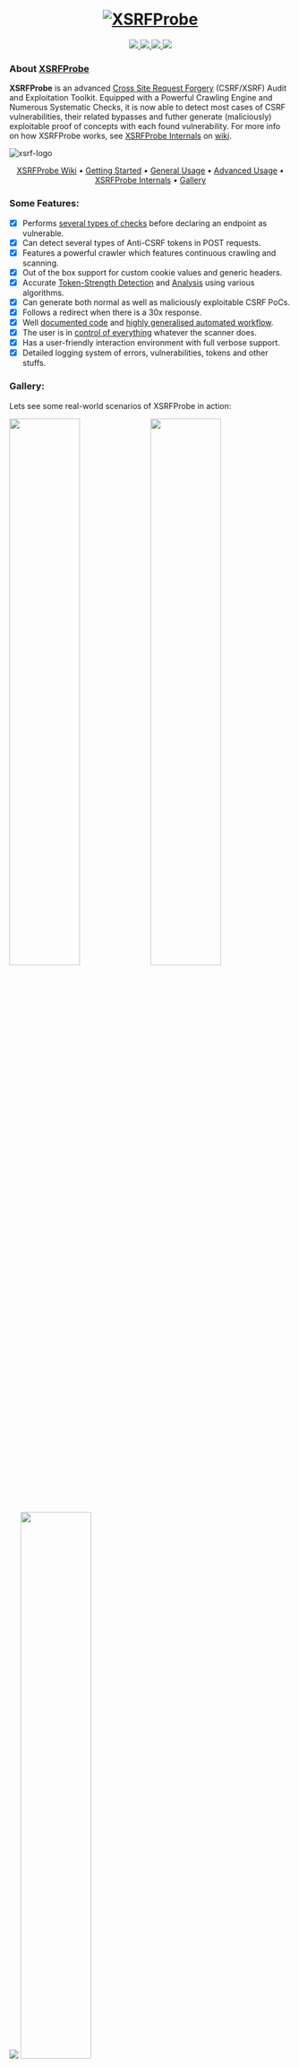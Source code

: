 <h1 align="center">
  <br>
  <a href="https://github.com/0xinfection"><img src="https://i.imgur.com/9R5cXB6.png" alt="XSRFProbe"></a>
</h1>

<p align="center">  
  <a href="https://docs.python.org/3/download.html">
    <img src="https://img.shields.io/badge/Python-3.x-green.svg">
  </a>
  <a href="https://github.com/0xinfection/XSRFProbe/releases">
    <img src="https://img.shields.io/badge/Version-v2.0%20(stable)-blue.svg">
  </a>
  <a href="https://github.com/0xinfection/XSRFProbe/blob/master/LICENSE">
    <img src="https://img.shields.io/badge/License-GPLv3-orange.svg">
  </a> 
  <a href="https://travis-ci.org/0xInfection/XSRFProbe">
    <img src="https://img.shields.io/badge/Build-Passing-brightgreen.svg?logo=travis">
  </a>
</p>

### About [XSRFProbe](https://github.com/0xinfection/xsrfprobe/wiki/)
__XSRFProbe__ is an advanced [Cross Site Request Forgery](https://www.owasp.org/index.php/Cross-Site_Request_Forgery_(CSRF)) (CSRF/XSRF) Audit and Exploitation Toolkit. Equipped with a Powerful Crawling Engine and Numerous Systematic Checks, it is now able to detect most cases of CSRF vulnerabilities, their related bypasses and futher generate (maliciously) exploitable proof of concepts with each found vulnerability. For more info on how XSRFProbe works, see [XSRFProbe Internals](https://github.com/0xInfection/XSRFProbe/wiki#xsrfprobe-internals) on [wiki](https://github.com/0xInfection/XSRFProbe/wiki/). 

<img src="https://i.imgur.com/xTrfWSt.gif" alt="xsrf-logo">
<p align="center">
  <a href="https://github.com/0xinfection/xsrfprobe/wiki">XSRFProbe Wiki</a> •
  <a href="https://github.com/0xinfection/xsrfprobe/wiki/Getting-Started">Getting Started</a> •
  <a href="https://github.com/0xinfection/xsrfprobe/wiki/General-Usage">General Usage</a> •
  <a href="https://github.com/0xinfection/xsrfprobe/wiki/Advanced-Usage">Advanced Usage</a> •
  <a href="https://github.com/0xinfection/xsrfprobe/wiki/XSRFProbe-Internals">XSRFProbe Internals</a> •
  <a href="https://github.com/0xinfection/xsrfprobe#gallery">Gallery</a>
</p>

### Some Features:

- [x] Performs [several types of checks](https://github.com/0xInfection/XSRFProbe/wiki/XSRFProbe-Internals#types-of-checks) before declaring an endpoint as vulnerable.
- [x] Can detect several types of Anti-CSRF tokens in POST requests.
- [x] Features a powerful crawler which features continuous crawling and scanning.
- [x] Out of the box support for custom cookie values and generic headers.
- [x] Accurate [Token-Strength Detection](https://github.com/0xInfection/XSRFProbe/wiki/XSRFProbe-Internals#token-randomness-calculation) and [Analysis](https://github.com/0xInfection/XSRFProbe/wiki/XSRFProbe-Internals#post-scan-token-analysis) using various algorithms.
- [x] Can generate both normal as well as maliciously exploitable CSRF PoCs.
- [x] Follows a redirect when there is a 30x response.
- [x] Well [documented code](https://github.com/0xInfection/XSRFProbe/tree/master?files=1) and [highly generalised automated workflow](https://github.com/0xInfection/XSRFProbe/wiki#xsrfprobe-internals).
- [x] The user is in [control of everything](https://github.com/0xInfection/XSRFProbe/wiki/Advanced-Usage#xsrfprobe-configuration-variables) whatever the scanner does.
- [x] Has a user-friendly interaction environment with full verbose support.
- [x] Detailed logging system of errors, vulnerabilities, tokens and other stuffs.

### Gallery:
Lets see some real-world scenarios of XSRFProbe in action:

<img src="https://i.imgur.com/AAE1HrE.gif" width=50% /><img src="https://i.imgur.com/TJt103P.gif" width=50% />
<img src="https://i.imgur.com/yzyvXHX.gif" />
<img src="https://i.imgur.com/MhTucgI.gif" width=50% /><img src="https://i.imgur.com/gcfZ9zQ.gif" width=50% />

### Usage:
> For the full usage info, please take a look at the wiki
    - [General Usage](https://github.com/0xinfection/xsrfprobe/wiki/general-usage)
    - [Advanced Usage](https://github.com/0xinfection/xsrfprobe/wiki/advanced-usage)
- For the basics, the first step is to install the tool:
```
python3 setup.py install
```
- Now, the tool can be fired up via:
```
xsrfprobe --help
```
- After testing xsrfprobe on a site, an output folder is created in your present working directory as `xsrfprobe-output`. Under this folder you can view the detailed logs and information collected during the scans.

### Version and License:
XSRFProbe v2.0 release is now a stable release and the work is licensed under the [GPL v3 License](https://www.gnu.org/licenses/gpl-3.0.en.html).

### Warnings:

Do not use this tool on a live site!

It is because this tool is designed to perform all kinds of form submissions automatically which can sabotage the site. Sometimes you may screw up the database and most probably perform a DoS on the site as well.

Test on a disposable/dummy setup/site!

### Disclaimer:
Usage of XSRFProbe for testing websites without prior mutual consistency can be considered as an illegal activity. It is the final user's responsibility to obey all applicable local, state and federal laws. The author assumes no liability and is not exclusively responsible for any misuse or damage caused by this program.

### Author's Words:
This project is based __entirely upon my own research and my own experience with web applications__ on Cross-Site Request Forgery attacks. You can try going through the source code which is highly documented to help you understand how this toolkit was built. Useful [pull requests](https://github.com/0xInfection/XSRFProbe/wiki/Contributing), [ideas and issues](https://github.com/0xInfection/XSRFProbe/wiki/Reporting-Bugs#before-submitting) are highly welcome. If you wish to see what how XSRFProbe is being developed, check out the [Development Board](https://github.com/0xInfection/XSRFProbe/projects/1).

> Copyright © [__Infected Drake__](https://www.twitter.com/0xInfection)
